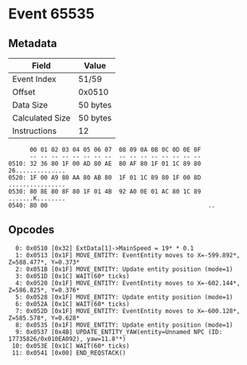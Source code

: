 # Event 65535

## Metadata

| Field           | Value    |
|-----------------|----------|
| Event Index     | 51/59    |
| Offset          | 0x0510   |
| Data Size       | 50 bytes |
| Calculated Size | 50 bytes |
| Instructions    | 12       |

```
      00 01 02 03 04 05 06 07  08 09 0A 0B 0C 0D 0E 0F
      -- -- -- -- -- -- -- --  -- -- -- -- -- -- -- --
0510: 32 36 80 1F 00 AD 80 AE  80 AF 80 1F 01 1C 89 80  26..............
0520: 1F 00 A9 80 AA 80 AB 80  1F 01 1C 89 80 1F 00 8D  ................
0530: 80 8E 80 8F 80 1F 01 4B  92 A0 0E 01 AC 80 1C 89  .......K........
0540: 80 00                                             ..              
```

## Opcodes

```
  0: 0x0510 [0x32] ExtData[1]->MainSpeed = 19* * 0.1
  1: 0x0513 [0x1F] MOVE_ENTITY: EventEntity moves to X=-599.892*, Z=588.477*, Y=0.373*
  2: 0x051B [0x1F] MOVE_ENTITY: Update entity position (mode=1)
  3: 0x051D [0x1C] WAIT(60* ticks)
  4: 0x0520 [0x1F] MOVE_ENTITY: EventEntity moves to X=-602.144*, Z=586.825*, Y=0.376*
  5: 0x0528 [0x1F] MOVE_ENTITY: Update entity position (mode=1)
  6: 0x052A [0x1C] WAIT(60* ticks)
  7: 0x052D [0x1F] MOVE_ENTITY: EventEntity moves to X=-600.128*, Z=585.578*, Y=0.628*
  8: 0x0535 [0x1F] MOVE_ENTITY: Update entity position (mode=1)
  9: 0x0537 [0x4B] UPDATE_ENTITY_YAW(entity=Unnamed NPC (ID: 17735826/0x010EA092), yaw=11.8°*)
 10: 0x053E [0x1C] WAIT(60* ticks)
 11: 0x0541 [0x00] END_REQSTACK()
```
